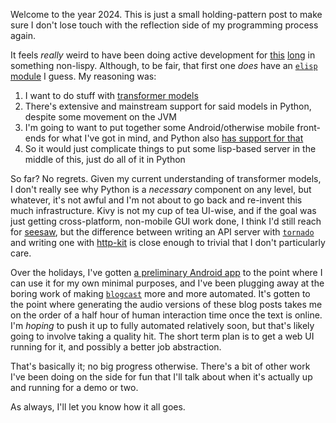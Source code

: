 Welcome to the year 2024. This is just a small holding-pattern post to make sure I don't lose touch with the reflection side of my programming process again.

It feels _really_ weird to have been doing active development for [this](https://github.com/inaimathi/catwalk/tree/master) [long](https://github.com/inaimathi/todotree) in something non-lispy. Although, to be fair, that first one _does_ have an [`elisp` module](https://github.com/inaimathi/catwalk/blob/master/blogcast/blogcast.el) I guess. My reasoning was:

1. I want to do stuff with [transformer models](https://huggingface.co/docs/transformers/index)
2. There's extensive and mainstream support for said models in Python, despite some movement on the JVM
3. I'm going to want to put together some Android/otherwise mobile front-ends for what I've got in mind, and Python also [has support for that](https://kivy.org/)
4. So it would just complicate things to put some lisp-based server in the middle of this, just do all of it in Python

So far? No regrets. Given my current understanding of transformer models, I don't really see why Python is a _necessary_ component on any level, but whatever, it's not awful and I'm not about to go back and re-invent this much infrastructure. Kivy is not my cup of tea UI-wise, and if the goal was just getting cross-platform, non-mobile GUI work done, I think I'd still reach for [seesaw](https://github.com/clj-commons/seesaw), but the difference between writing an API server with [`tornado`](https://www.tornadoweb.org/en/stable/) and writing one with [http-kit](https://http-kit.github.io/) is close enough to trivial that I don't particularly care.

Over the holidays, I've gotten [a preliminary Android app](https://github.com/inaimathi/todotree) to the point where I can use it for my own minimal purposes, and I've been plugging away at the boring work of making [`blogcast`](https://github.com/inaimathi/catwalk/tree/master/blogcast) more and more automated. It's gotten to the point where generating the audio versions of these blog posts takes me on the order of a half hour of human interaction time once the text is online. I'm _hoping_ to push it up to fully automated relatively soon, but that's likely going to involve taking a quality hit. The short term plan is to get a web UI running for it, and possibly a better job abstraction.

That's basically it; no big progress otherwise. There's a bit of other work I've been doing on the side for fun that I'll talk about when it's actually up and running for a demo or two.

As always, I'll let you know how it all goes.
